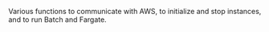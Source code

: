 Various functions to communicate with AWS, to initialize and stop instances, and
to run Batch and Fargate. 
